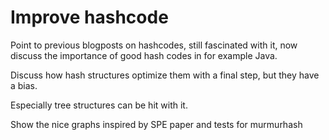 # Improve hashcode

Point to previous blogposts on hashcodes, still fascinated with it, now discuss the importance of good hash codes in for example Java.

Discuss how hash structures optimize them with a final step, but they have a bias.

Especially tree structures can be hit with it.

Show the nice graphs inspired by SPE paper and tests for murmurhash

